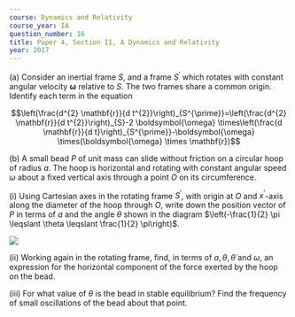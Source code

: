 ```yaml
---
course: Dynamics and Relativity
course_year: IA
question_number: 16
title: Paper 4, Section II, A Dynamics and Relativity
year: 2017
---
```




(a) Consider an inertial frame $S$, and a frame $S^{\prime}$ which rotates with constant angular velocity $\boldsymbol{\omega}$ relative to $S$. The two frames share a common origin. Identify each term in the equation

$$\left(\frac{d^{2} \mathbf{r}}{d t^{2}}\right)_{S^{\prime}}=\left(\frac{d^{2} \mathbf{r}}{d t^{2}}\right)_{S}-2 \boldsymbol{\omega} \times\left(\frac{d \mathbf{r}}{d t}\right)_{S^{\prime}}-\boldsymbol{\omega} \times(\boldsymbol{\omega} \times \mathbf{r})$$

(b) A small bead $P$ of unit mass can slide without friction on a circular hoop of radius $a$. The hoop is horizontal and rotating with constant angular speed $\omega$ about a fixed vertical axis through a point $O$ on its circumference.

(i) Using Cartesian axes in the rotating frame $S^{\prime}$, with origin at $O$ and $x^{\prime}$-axis along the diameter of the hoop through $O$, write down the position vector of $P$ in terms of $a$ and the angle $\theta$ shown in the diagram $\left(-\frac{1}{2} \pi \leqslant \theta \leqslant \frac{1}{2} \pi\right)$.

![](https://cdn.mathpix.com/cropped/2022_04_19_a820d4a8f460120919c3g-14.jpg?height=277&width=316&top_left_y=708&top_left_x=461)

(ii) Working again in the rotating frame, find, in terms of $a, \theta, \dot{\theta}$ and $\omega$, an expression for the horizontal component of the force exerted by the hoop on the bead.

(iii) For what value of $\theta$ is the bead in stable equilibrium? Find the frequency of small oscillations of the bead about that point.